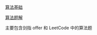[算法基础](https://dreamwhigh.github.io/Algorithm/#/%E7%AE%97%E6%B3%95%E5%9F%BA%E7%A1%80)

[算法题解](https://dreamwhigh.github.io/Algorithm/#/算法题解)

主要包含剑指 offer 和 LeetCode 中的算法题

